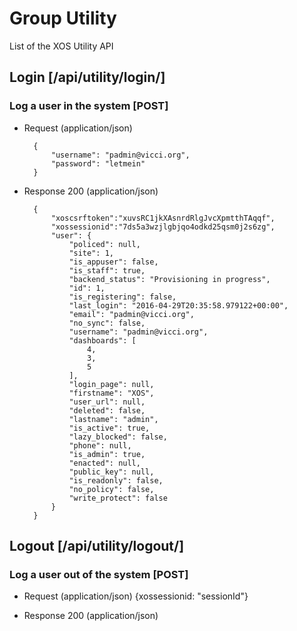 # Group Utility

List of the XOS Utility API

## Login [/api/utility/login/]

### Log a user in the system [POST]

+ Request (application/json)

        {
            "username": "padmin@vicci.org",
            "password": "letmein"
        }

+ Response 200 (application/json)

        {
            "xoscsrftoken":"xuvsRC1jkXAsnrdRlgJvcXpmtthTAqqf",
            "xossessionid":"7ds5a3wzjlgbjqo4odkd25qsm0j2s6zg",
            "user": {
                "policed": null,
                "site": 1,
                "is_appuser": false,
                "is_staff": true,
                "backend_status": "Provisioning in progress",
                "id": 1,
                "is_registering": false,
                "last_login": "2016-04-29T20:35:58.979122+00:00",
                "email": "padmin@vicci.org",
                "no_sync": false,
                "username": "padmin@vicci.org",
                "dashboards": [
                    4,
                    3,
                    5
                ],
                "login_page": null,
                "firstname": "XOS",
                "user_url": null,
                "deleted": false,
                "lastname": "admin",
                "is_active": true,
                "lazy_blocked": false,
                "phone": null,
                "is_admin": true,
                "enacted": null,
                "public_key": null,
                "is_readonly": false,
                "no_policy": false,
                "write_protect": false
            }
        }

## Logout [/api/utility/logout/]

### Log a user out of the system [POST]

+ Request (application/json)
        {xossessionid: "sessionId"}

+ Response 200 (application/json)
